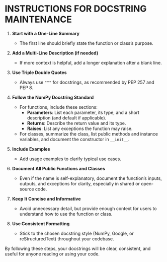 # INSTRUCTIONS FOR DOCSTRING MAINTENANCE

1. **Start with a One-Line Summary**
   - The first line should briefly state the function or class’s purpose.

2. **Add a Multi-Line Description (if needed)**
   - If more context is helpful, add a longer explanation after a blank line.

3. **Use Triple Double Quotes**
   - Always use `"""` for docstrings, as recommended by PEP 257 and PEP 8.

4. **Follow the NumPy Docstring Standard**
   - For functions, include these sections:
     - **Parameters**: List each parameter, its type, and a short description (and default if applicable).
     - **Returns**: Describe the return value and its type.
     - **Raises**: List any exceptions the function may raise.
   - For classes, summarize the class, list public methods and instance variables, and document the constructor in `__init__`.

5. **Include Examples**
   - Add usage examples to clarify typical use cases.

6. **Document All Public Functions and Classes**
   - Even if the name is self-explanatory, document the function’s inputs, outputs, and exceptions for clarity, especially in shared or open-source code.

7. **Keep It Concise and Informative**
   - Avoid unnecessary detail, but provide enough context for users to understand how to use the function or class.

8. **Use Consistent Formatting**
   - Stick to the chosen docstring style (NumPy, Google, or reStructuredText) throughout your codebase.

By following these steps, your docstrings will be clear, consistent, and useful for anyone reading or using your code.
